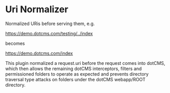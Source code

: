 # Uri Normalizer
Normalized URis before serving them, e.g.

https://demo.dotcms.com/testing/../index 

becomes

https://demo.dotcms.com/index 

This plugin normalized a request.uri before the request comes into dotCMS, which then allows the remaining dotCMS interceptors, filters and permissioned folders to operate as expected and prevents directory traversal type attacks on folders under the dotCMS webapp/ROOT directory.

